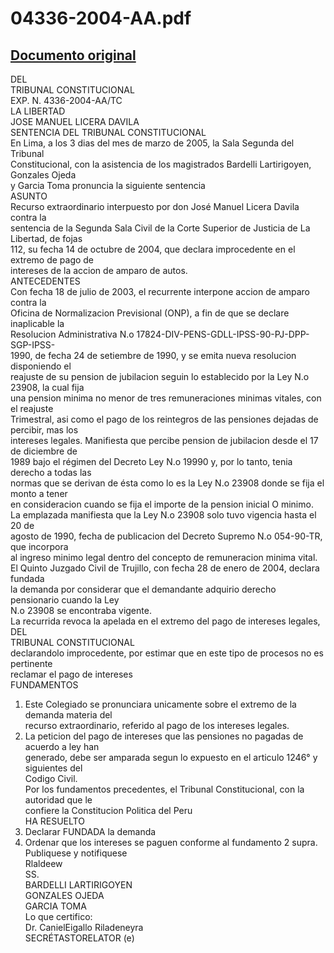 
04336-2004-AA.pdf
=================
  
[Documento original](https://tc.gob.pe/jurisprudencia/2005/04336-2004-AA.pdf)  
---  
DEL  
TRIBUNAL CONSTITUCIONAL  
EXP. N. 4336-2004-AA/TC  
LA LIBERTAD  
JOSE MANUEL LICERA DAVILA  
SENTENCIA DEL TRIBUNAL CONSTITUCIONAL  
En Lima, a los 3 dias del mes de marzo de 2005, la Sala Segunda del Tribunal  
Constitucional, con la asistencia de los magistrados Bardelli Lartirigoyen, Gonzales Ojeda  
y Garcia Toma pronuncia la siguiente sentencia  
ASUNTO  
Recurso extraordinario interpuesto por don José Manuel Licera Davila contra la  
sentencia de la Segunda Sala Civil de la Corte Superior de Justicia de La Libertad, de fojas  
112, su fecha 14 de octubre de 2004, que declara improcedente en el extremo de pago de  
intereses de la accion de amparo de autos.  
ANTECEDENTES  
Con fecha 18 de julio de 2003, el recurrente interpone accion de amparo contra la  
Oficina de Normalizacion Previsional (ONP), a fin de que se declare inaplicable la  
Resolucion Administrativa N.o 17824-DIV-PENS-GDLL-IPSS-90-PJ-DPP-SGP-IPSS-  
1990, de fecha 24 de setiembre de 1990, y se emita nueva resolucion disponiendo el  
reajuste de su pension de jubilacion seguin lo establecido por la Ley N.o 23908, la cual fija  
una pension minima no menor de tres remuneraciones minimas vitales, con el reajuste  
Trimestral, asi como el pago de los reintegros de las pensiones dejadas de percibir, mas los  
intereses legales. Manifiesta que percibe pension de jubilacion desde el 17 de diciembre de  
1989 bajo el régimen del Decreto Ley N.o 19990 y, por lo tanto, tenia derecho a todas las  
normas que se derivan de ésta como lo es la Ley N.o 23908 donde se fija el monto a tener  
en consideracion cuando se fija el importe de la pension inicial O minimo.  
La emplazada manifiesta que la Ley N.o 23908 solo tuvo vigencia hasta el 20 de  
agosto de 1990, fecha de publicacion del Decreto Supremo N.o 054-90-TR, que incorpora  
al ingreso minimo legal dentro del concepto de remuneracion minima vital.  
El Quinto Juzgado Civil de Trujillo, con fecha 28 de enero de 2004, declara fundada  
la demanda por considerar que el demandante adquirio derecho pensionario cuando la Ley  
N.o 23908 se encontraba vigente.  
La recurrida revoca la apelada en el extremo del pago de intereses legales,  
DEL  
TRIBUNAL CONSTITUCIONAL  
declarandolo improcedente, por estimar que en este tipo de procesos no es pertinente  
reclamar el pago de intereses  
FUNDAMENTOS  
1. Este Colegiado se pronunciara unicamente sobre el extremo de la demanda materia del  
recurso extraordinario, referido al pago de los intereses legales.  
2. La peticion del pago de intereses que las pensiones no pagadas de acuerdo a ley han  
generado, debe ser amparada segun lo expuesto en el articulo 1246° y siguientes del  
Codigo Civil.  
Por los fundamentos precedentes, el Tribunal Constitucional, con la autoridad que le  
confiere la Constitucion Politica del Peru  
HA RESUELTO  
1. Declarar FUNDADA la demanda  
2. Ordenar que los intereses se paguen conforme al fundamento 2 supra.  
Publiquese y notifiquese  
Rlaldeew  
SS.  
BARDELLI LARTIRIGOYEN  
GONZALES OJEDA  
GARCIA TOMA  
Lo que certifico:  
Dr. CanielEigallo Riladeneyra  
SECRÉTASTORELATOR (e)